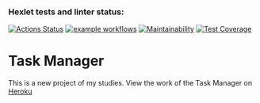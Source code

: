 ### Hexlet tests and linter status:
[![Actions Status](https://github.com/Alexander86-N/python-project-52/workflows/hexlet-check/badge.svg)](https://github.com/Alexander86-N/python-project-52/actions)
[![example workflows](https://github.com/Alexander86-N/python-project-52/actions/workflows/myci.yml/badge.svg)](https://github.com/Alexander86-N/python-project-52/actions)
[![Maintainability](https://api.codeclimate.com/v1/badges/a5bb3cbe48daee9260ff/maintainability)](https://codeclimate.com/github/Alexander86-N/python-project-52/maintainability)
[![Test Coverage](https://api.codeclimate.com/v1/badges/a5bb3cbe48daee9260ff/test_coverage)](https://codeclimate.com/github/Alexander86-N/python-project-52/test_coverage)

# Task Manager

This is a new project of my studies.
View the work of the Task Manager on [Heroku](https://mysterious-bastion-77076.herokuapp.com/)
